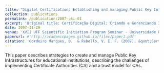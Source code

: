 ```yaml
---
title: "Digital Certification: Establishing and managing Public Key Infrastructures"
collection: publications
permalink: /publication/2007-pki-01
excerpt: 'Original title: Certificação Digital: Criando e Gerenciando Infra-estruturas de Chaves Públicas. Available in Brazilian Portuguese.'
date: 2007-11-29
venue: 'XVII UFF Scientific Initiation Program Seminar - Universidade Federal Fluminense (UFF)'
paperurl: #'http://academicpages.github.io/files/paper1.pdf'
citation: 'Cordeiro Marques, D.  & Rebello, V. E. F. (2007). &quot;Certificação Digital: Criando e Gerenciando Infra-estruturas de Chaves Públicas.&quot; <i>XVII Seminário de Iniciação Científica da UFF</i>.'
---
```

This paper describes strategies to create and manage Public Key Infrastructures for educational institutions, describing the challenges of implementing Certificate Authorities (CA) and a trust model for CAs.
